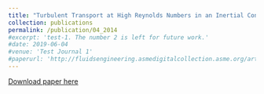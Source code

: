 ```yaml
---
title: "Turbulent Transport at High Reynolds Numbers in an Inertial Confinement Fusion Context"
collection: publications
permalink: /publication/04_2014
#excerpt: 'test-1. The number 2 is left for future work.'
#date: 2019-06-04
#venue: 'Test Journal 1'
#paperurl: 'http://fluidsengineering.asmedigitalcollection.asme.org/article.aspx?articleid=1861192'
---
```

[Download paper here](http://fluidsengineering.asmedigitalcollection.asme.org/article.aspx?articleid=1861192)

